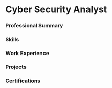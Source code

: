 # Cyber Security Analyst

### Professional Summary

### Skills 

### Work Experience 

### Projects 

### Certifications 
